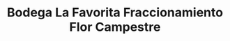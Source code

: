 ---
title: "Bodega La Favorita Fraccionamiento Flor Campestre"
url: /valladolid/bodega-la-favorita-fraccionamiento-flor-campestre/
shop: Lebensmittel
---